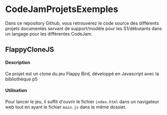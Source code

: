 # CodeJamProjetsExemples

Dans ce repository Github, vous retrouverez le code source des différents projets documentés servant de support/modèle pour les S1/débutants dans un langage pour les différentes CodeJam.

## FlappyCloneJS

#### Description

Ce projet est un clone du jeu Flappy Bird, développé en Javascript avec la bibliothèque p5

#### Utilisation

Pour lancer le jeu, il suffit d'ouvrir le fichier `index.html` dans un navigateur web tout en ayant le fichier `main.js` dans le même dossier.
